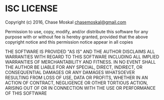 
ISC LICENSE
===========

Copyright (c) 2016, Chase Moskal <chasemoskal@gmail.com>

Permission to use, copy, modify, and/or distribute this software for
any purpose with or without fee is hereby granted, provided that the
above copyright notice and this permission notice appear in all copies

THE SOFTWARE IS PROVIDED "AS IS" AND THE AUTHOR DISCLAIMS ALL
WARRANTIES WITH REGARD TO THIS SOFTWARE INCLUDING ALL IMPLIED
WARRANTIES OF MERCHANTABILITY AND FITNESS. IN NO EVENT SHALL THE
AUTHOR BE LIABLE FOR ANY SPECIAL, DIRECT, INDIRECT, OR CONSEQUENTIAL
DAMAGES OR ANY DAMAGES WHATSOEVER RESULTING FROM LOSS OF USE, DATA OR
PROFITS, WHETHER IN AN ACTION OF CONTRACT, NEGLIGENCE OR OTHER
TORTIOUS ACTION, ARISING OUT OF OR IN CONNECTION WITH THE USE OR
PERFORMANCE OF THIS SOFTWARE
